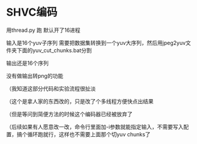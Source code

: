 # **SHVC编码**

用thread.py 跑 默认开了16进程

输入是16个yuv子序列 需要把数据集转换到一个yuv大序列，然后用jpeg2yuv文件夹下面的yuv_cut_chunks.bat分割

输出还是16个序列

没有做输出转png的功能

（我知道这部分代码和实验流程很扯淡

（这个是拿人家的东西改的，只是改了个多线程方便快点出结果

（但是等问到简便方法的时候这个编码器已经被放弃了

（后续如果有人愿意改一改，命令行里面加-i参数就能指定输入，不需要写入配置，搞个循环跑就行，这样也不需要上面那个切yuv chunks了
